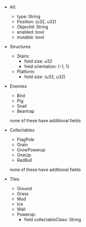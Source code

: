 - All:
    - type: String
    - Position: (u32, u32)
    - ObjectId: String
    - enabled: bool
    - mutable: bool

- Structures
    - Stairs:
        - field size: u32
        - field orientation: {-1, 1}
    - Platform:
        - field size: (u32, u32)
- Enemies
    - Bird
    - Pig
    - Snail
    - Beartrap

    none of these have additional fields
- Collectables
    - FlagPole
    - Grain
    - GrowPowerup
    - OneUp
    - RedBull

    none of these have additional fields
- Tiles
    - Ground
    - Grass
    - Mud
    - Ice
    - Wall
    - Powerup:
        - field collectableClass: String